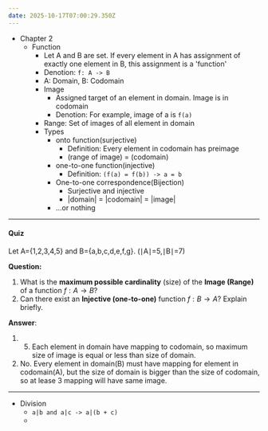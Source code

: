 ```yaml
---
date: 2025-10-17T07:00:29.350Z
---
```

- Chapter 2
	- Function
		- Let A and B are set. If every element in A has assignment of exactly one element in B, this assignment is a 'function'
		- Denotion: `f: A -> B`
		- A: Domain, B: Codomain
		- Image
			- Assigned target of an element in domain. Image is in codomain
			- Denotion: For example, image of a is `f(a)`
		- Range: Set of images of all element in domain
		- Types
			- onto function(surjective)
				- Definition: Every element in codomain has preimage
				- (range of image) = (codomain)
			- one-to-one function(injective)
				- Definition: `(f(a) = f(b)) -> a = b`
			- One-to-one correspondence(Bijection)
				- Surjective and injective
				- |domain| = |codomain| = |image|
			- ...or nothing

---

#### Quiz
Let A={1,2,3,4,5} and B={a,b,c,d,e,f,g}. (∣A∣=5,∣B∣=7)

**Question:**
1. What is the **maximum possible cardinality** (size) of the **Image (Range)** of a function $f: A \rightarrow B$?
2. Can there exist an **Injective (one-to-one)** function $f: B \rightarrow A$? Explain briefly.

**Answer**:
1. 5. Each element in domain have mapping to codomain, so maximum size of image is equal or less than size of domain.
2. No. Every element in domain(B) must have mapping for element in codomain(A), but the size of domain is bigger than the size of codomain, so at lease 3 mapping will have same image.

---

- Division
	- `a|b and a|c -> a|(b + c)`
	- 